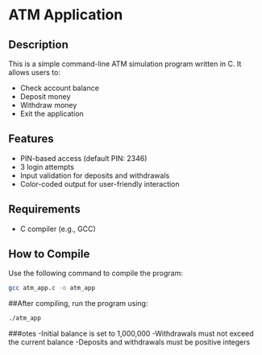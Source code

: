 # ATM Application

## Description
This is a simple command-line ATM simulation program written in C. It allows users to:
- Check account balance
- Deposit money
- Withdraw money
- Exit the application

## Features
- PIN-based access (default PIN: 2346)
- 3 login attempts
- Input validation for deposits and withdrawals
- Color-coded output for user-friendly interaction

## Requirements
- C compiler (e.g., GCC)

## How to Compile
Use the following command to compile the program:

```bash
gcc atm_app.c -o atm_app
```
##After compiling, run the program using:

```bash
./atm_app
```
###otes
-Initial balance is set to 1,000,000
-Withdrawals must not exceed the current balance
-Deposits and withdrawals must be positive integers


